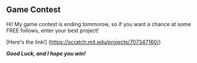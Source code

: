 Game Contest
-
Hi! My game contest is ending tommorow, so if you want a chance at some FREE follows, enter your best project!

[Here's the link!] (https://scratch.mit.edu/projects/707347160/)

***Good Luck, and I hope you win!***

